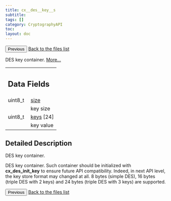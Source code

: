 ```yaml
---
title: cx__des__key__s
subtitle:
tags: []
category: CryptographyAPI
toc:
layout: doc
---
```


<button class="uk-button uk-button-default uk-button-small uk-margin-medium-top" onclick="history.back()">Previous</button>
<a class="uk-button uk-button-default uk-button-small uk-margin-medium-top crypto-button" href="../../crypto-api/files">Back to the files list</a>


<p>DES key container.  
 <a href="../cx__des__key__s#details">More...</a></p>
<table class="memberdecls">
<tr class="heading"><td colspan="4"><h2 class="groupheader"><a name="pub-attribs"></a>
Data Fields</h2></td></tr>
<tr class="memitem:ae5dc6ffcd9b7605c7787791e40cc6bb0"><td class="memItemLeft" align="right" valign="top"><a id="ae5dc6ffcd9b7605c7787791e40cc6bb0"></a>
uint8_t&#160;</td><td colspan="3" class="memItemRight" valign="bottom"><a class="el" href="../cx__des__key__s#ae5dc6ffcd9b7605c7787791e40cc6bb0">size</a></td></tr>
<tr class="memdesc:ae5dc6ffcd9b7605c7787791e40cc6bb0"><td class="mdescLeft">&#160;</td><td colspan="3" class="mdescRight">key size <br /></td></tr>
<tr class="memitem:aca1861f1d9ce3b496af8f1da1bacf1c8"><td class="memItemLeft" align="right" valign="top"><a id="aca1861f1d9ce3b496af8f1da1bacf1c8"></a>
uint8_t&#160;</td><td colspan="3" class="memItemRight" valign="bottom"><a class="el" href="../cx__des__key__s#aca1861f1d9ce3b496af8f1da1bacf1c8">keys</a> [24]</td></tr>
<tr class="memdesc:aca1861f1d9ce3b496af8f1da1bacf1c8"><td class="mdescLeft">&#160;</td><td colspan="3" class="mdescRight">key value <br /></td></tr>
</table>
<a name="details" id="details"></a>

## Detailed Description

<div class="textblock"><p>DES key container. </p>
<p>DES key container. Such container should be initialized with <b>cx_des_init_key</b> to ensure future API compatibility. Indeed, in next API level, the key store format may changed at all. 8 bytes (simple DES), 16 bytes (triple DES with 2 keys) and 24 bytes (triple DES with 3 keys) are supported. </p>
<button class="uk-button uk-button-default uk-button-small uk-margin-medium-top" onclick="history.back()">Previous</button>
<a class="uk-button uk-button-default uk-button-small uk-margin-medium-top crypto-button" href="../../crypto-api/files">Back to the files list</a>
